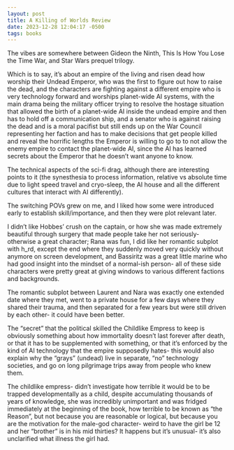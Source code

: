 ```yaml
---
layout: post 
title: A Killing of Worlds Review
date: 2023-12-28 12:04:17 -0500
tags: books
---
```


The vibes are somewhere between Gideon the Ninth, This Is How You Lose the Time War, and Star Wars prequel trilogy.

Which is to say, it’s about an empire of the living and risen dead how worship their Undead Emperor, who was the first to figure out how to raise the dead, and the characters are fighting against a different empire who is very technology forward and worships planet-wide AI systems, with the main drama being the military officer trying to resolve the hostage situation that allowed the birth of a planet-wide AI inside the undead empire and then has to hold off a communication ship, and a senator who is against raising the dead and is a moral pacifist but still ends up on the War Council representing her faction and has to make decisions that get people killed and reveal the horrific lengths the Emperor is willing to go to to not allow the enemy empire to contact the planet-wide AI, since the AI has learned secrets about the Emperor that he doesn’t want anyone to know.

The technical aspects of the sci-fi drag, although there are interesting points to it (the synesthesia to process information, relative vs absolute time due to light speed travel and cryo-sleep, the AI house and all the different cultures that interact with AI differently).

The switching POVs grew on me, and I liked how some were introduced early to establish skill/importance, and then they were plot relevant later.

I didn’t like Hobbes’ crush on the captain, or how she was made extremely beautiful through surgery that made people take her not seriously- otherwise a great character; Rana was fun, I did like her romantic subplot with h_rd, except the end where they suddenly moved very quickly without anymore on screen development, and Bassiritz was a great little marine who had good insight into the mindset of a normal-ish person- all of these side characters were pretty great at giving windows to various different factions and backgrounds.

The romantic subplot between Laurent and Nara was exactly one extended date where they met, went to a private house for a few days where they shared their trauma, and then separated for a few years but were still driven by each other- it could have been better.

The “secret” that the political skilled the Childlike Empress to keep is obviously something about how immortality doesn’t last forever after death, or that it has to be supplemented with something, or that it’s enforced by the kind of AI technology that the empire supposedly hates- this would also explain why the “grays” (undead) live in separate, “no” technology societies, and go on long pilgrimage trips away from people who knew them.

The childlike empress- didn’t investigate how terrible it would be to be trapped developmentally as a child, despite accumulating thousands of years of knowledge, she was incredibly unimportant and was fridged immediately at the beginning of the book, how terrible to be known as “the Reason”, but not because you are reasonable or logical, but because you are the motivation for the male-god character- weird to have the girl be 12 and her “brother” is in his mid thirties? It happens but it’s unusual- it’s also unclarified what illness the girl had.

